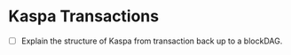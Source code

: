 # Kaspa Transactions

* [ ] Explain the structure of Kaspa from transaction back up to a blockDAG.

